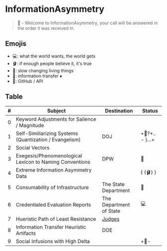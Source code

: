 # InformationAsymmetry
> 👔 - Welcome to InformationAsymmetry, your call will be answered in the order it was received in.

## Emojis
* 💻: what the world wants, the world gets
* 🩰: if enough people believe it, it's true
* 👔: slow changing living things 
* 🌈: information transfer ♦️
* 🎉: GitHub / API

## Table
| # | Subject | Destination | Status |
| ------- | ------- | ------- | ------- |
| 0 | Keyword Adjustments for Salience / Magnitude |  |  |
| 1 | Self-Similiarizing Systems (Quantization / Evangelism) | DOJ | +👔?+.. - }...+ |
| 2 | Social Vectors |  |  |
| 3 | Exegesis/Phenomenological Lexicon to Naming Conventions | DPW | 👔 |
| 4 | Extreme Information Asymmetry Data |  | { (🩰) } |
| 5 | Consumability of Infrastructure | The State Department | 🎉 |
| 6 | Credentialed Evaluation Reports | The Department of State | 💻 |
| 7 | Hueristic Path of Least Resistance | [Judges](https://github.com/InformationAsymmetry/Judges) |  |
| 8 | Information Transfer Heuristic Artifacts | DOE |  |
| 9 | Social Infusions with High Delta |  | +🌈- |
